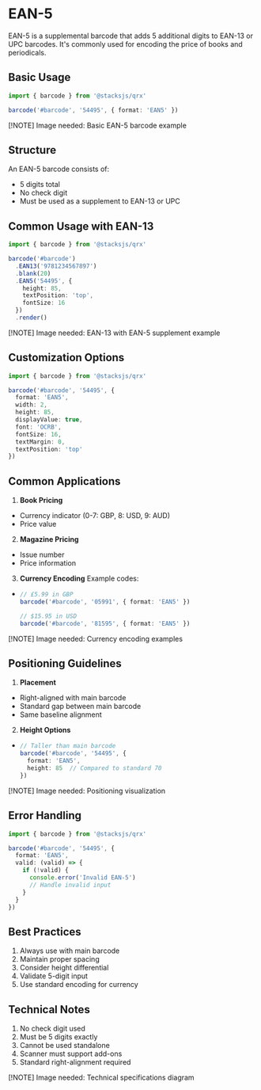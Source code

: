 # EAN-5

EAN-5 is a supplemental barcode that adds 5 additional digits to EAN-13 or UPC barcodes. It's commonly used for encoding the price of books and periodicals.

## Basic Usage

```ts
import { barcode } from '@stacksjs/qrx'

barcode('#barcode', '54495', { format: 'EAN5' })
```

[!NOTE] Image needed: Basic EAN-5 barcode example

## Structure

An EAN-5 barcode consists of:

- 5 digits total
- No check digit
- Must be used as a supplement to EAN-13 or UPC

## Common Usage with EAN-13

```ts
import { barcode } from '@stacksjs/qrx'

barcode('#barcode')
  .EAN13('9781234567897')
  .blank(20)
  .EAN5('54495', {
    height: 85,
    textPosition: 'top',
    fontSize: 16
  })
  .render()
```

[!NOTE] Image needed: EAN-13 with EAN-5 supplement example

## Customization Options

```ts
import { barcode } from '@stacksjs/qrx'

barcode('#barcode', '54495', {
  format: 'EAN5',
  width: 2,
  height: 85,
  displayValue: true,
  font: 'OCRB',
  fontSize: 16,
  textMargin: 0,
  textPosition: 'top'
})
```

## Common Applications

1. **Book Pricing**
  - Currency indicator (0-7: GBP, 8: USD, 9: AUD)
  - Price value
2. **Magazine Pricing**
  - Issue number
  - Price information
3. **Currency Encoding** Example codes:
  - ```ts
    // £5.99 in GBP
    barcode('#barcode', '05991', { format: 'EAN5' })

    // $15.95 in USD
    barcode('#barcode', '81595', { format: 'EAN5' })
    ```

[!NOTE] Image needed: Currency encoding examples

## Positioning Guidelines

1. **Placement**
  - Right-aligned with main barcode
  - Standard gap between main barcode
  - Same baseline alignment
2. **Height Options**
  - ```ts
    // Taller than main barcode
    barcode('#barcode', '54495', {
      format: 'EAN5',
      height: 85  // Compared to standard 70
    })
    ```

[!NOTE] Image needed: Positioning visualization

## Error Handling

```ts
import { barcode } from '@stacksjs/qrx'

barcode('#barcode', '54495', {
  format: 'EAN5',
  valid: (valid) => {
    if (!valid) {
      console.error('Invalid EAN-5')
      // Handle invalid input
    }
  }
})
```

## Best Practices

1. Always use with main barcode
2. Maintain proper spacing
3. Consider height differential
4. Validate 5-digit input
5. Use standard encoding for currency

## Technical Notes

1. No check digit used
2. Must be 5 digits exactly
3. Cannot be used standalone
4. Scanner must support add-ons
5. Standard right-alignment required

[!NOTE] Image needed: Technical specifications diagram
